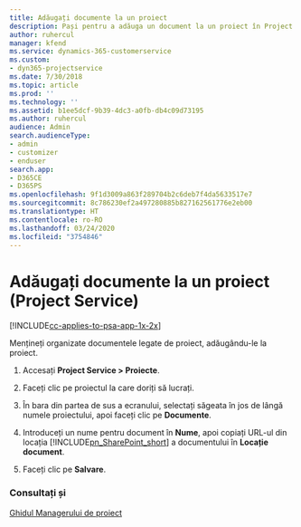 ```yaml
---
title: Adăugați documente la un proiect
description: Pași pentru a adăuga un document la un proiect în Project Service
author: ruhercul
manager: kfend
ms.service: dynamics-365-customerservice
ms.custom:
- dyn365-projectservice
ms.date: 7/30/2018
ms.topic: article
ms.prod: ''
ms.technology: ''
ms.assetid: b1ee5dcf-9b39-4dc3-a0fb-db4c09d73195
ms.author: ruhercul
audience: Admin
search.audienceType:
- admin
- customizer
- enduser
search.app:
- D365CE
- D365PS
ms.openlocfilehash: 9f1d3009a863f289704b2c6deb7f4da5633517e7
ms.sourcegitcommit: 8c786230ef2a497280885b827162561776e2eb00
ms.translationtype: HT
ms.contentlocale: ro-RO
ms.lasthandoff: 03/24/2020
ms.locfileid: "3754846"
---
```

# <a name="add-documents-to-a-project-project-service"></a>Adăugați documente la un proiect (Project Service)

[!INCLUDE[cc-applies-to-psa-app-1x-2x](../includes/cc-applies-to-psa-app-1x-2x.md)]

Mențineți organizate documentele legate de proiect, adăugându-le la proiect.  
  
1. Accesați **Project Service > Proiecte**.  
  
2. Faceți clic pe proiectul la care doriți să lucrați.  
  
3. În bara din partea de sus a ecranului, selectați săgeata în jos de lângă numele proiectului, apoi faceți clic pe **Documente**.  
  
4. Introduceți un nume pentru document în **Nume**, apoi copiați URL-ul din locația [!INCLUDE[pn_SharePoint_short](../includes/pn-sharepoint-short.md)] a documentului în **Locație document**.  
  
5. Faceți clic pe **Salvare**.  
  
### <a name="see-also"></a>Consultați și  
 [Ghidul Managerului de proiect](../project-service/project-manager-guide.md)
